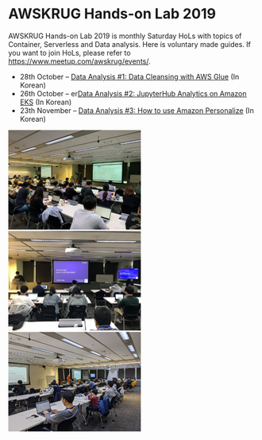# AWSKRUG Hands-on Lab 2019

AWSKRUG Hands-on Lab 2019 is monthly Saturday HoLs with topics of Container, Serverless and Data analysis. Here is voluntary made guides. If you want to join HoLs, please refer to <https://www.meetup.com/awskrug/events/>.


* 28th October – [Data Analysis #1: Data Cleansing with AWS Glue](https://docs.google.com/document/d/137sbTTov-c6IoD8uDeVpPKvnubYf83XIjJLPBumrl58/edit)  (In Korean) 
* 26th October – er[Data Analysis #2: JupyterHub Analytics on Amazon EKS](https://github.com/1ambda/terraform-aws-eks-jupyterhub/)  (In Korean) 
* 23th November – [Data Analysis #3: How to use Amazon Personalize](http://personalize-workshop-junghee.s3-website.ap-northeast-2.amazonaws.com/)  (In Korean) 

<img src="https://raw.githubusercontent.com/awskrug/handson-labs-2019/master/awskrug-handson-1.jpg" height="200"> <img src="https://raw.githubusercontent.com/awskrug/handson-labs-2019/master/awskrug-handson-2.jpg" height="200"> <img src="https://raw.githubusercontent.com/awskrug/handson-labs-2019/master/awskrug-handson-3.jpg" height="200">

